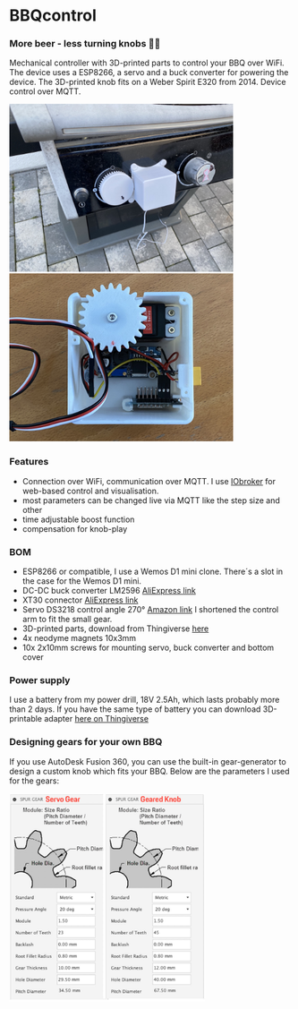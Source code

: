 # BBQcontrol
### More beer - less turning knobs 🍺🤪

Mechanical controller with 3D-printed parts to control your BBQ over WiFi. The device uses a ESP8266, a servo and a buck converter for powering the device. The 3D-printed knob fits on a Weber Spirit E320 from 2014. Device control over MQTT.

<img src="Doc/bbq.jpeg" width="400"> <img src="Doc/internals.jpeg" width="400">

### Features
- Connection over WiFi, communication over MQTT. I use [IObroker](https://www.iobroker.net) for web-based control and visualisation.
- most parameters can be changed live via MQTT like the step size and other
- time adjustable boost function
- compensation for knob-play

### BOM
- ESP8266 or compatible, I use a Wemos D1 mini clone. There´s a slot in the case for the Wemos D1 mini.
- DC-DC buck converter LM2596 [AliExpress link](https://www.aliexpress.com/item/32792186556.html?spm=a2g0s.9042311.0.0.27424c4dV3YrsG)
- XT30 connector [AliExpress link](https://www.aliexpress.com/item/32773333544.html?spm=a2g0s.9042311.0.0.27424c4dV3YrsG)
- Servo DS3218 control angle 270° [Amazon link](https://www.amazon.de/gp/product/B07Q65JY1K/ref=ppx_yo_dt_b_asin_title_o04_s00?ie=UTF8&psc=1) I shortened the control arm to fit the small gear.
- 3D-printed parts, download from Thingiverse [here](https://www.thingiverse.com/thing:4780922)
- 4x neodyme magnets 10x3mm
- 10x 2x10mm screws for mounting servo, buck converter and bottom cover


### Power supply
I use a battery from my power drill, 18V 2.5Ah, which lasts probably more than 2 days.  If you have the same type of battery you can download 3D-printable adapter [here on Thingiverse](https://www.thingiverse.com/thing:4244545)

### Designing gears for your own BBQ
If you use AutoDesk Fusion 360, you can use the built-in gear-generator to design a custom knob which fits your BBQ. Below are the parameters I used for the gears:

<img src="Doc/GearGenerator.jpg" width="350">
